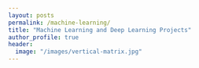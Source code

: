 ```yaml
---
layout: posts
permalink: /machine-learning/
title: "Machine Learning and Deep Learning Projects"
author_profile: true
header:
  image: "/images/vertical-matrix.jpg"
---
```



